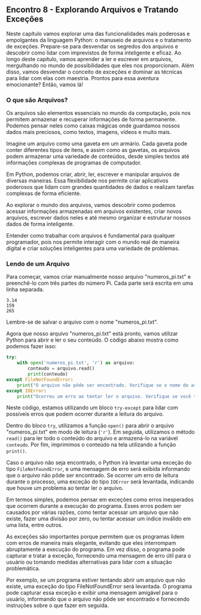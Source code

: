 ## Encontro 8 - Explorando Arquivos e Tratando Exceções

Neste capítulo vamos explorar uma das funcionalidades mais poderosas e empolgantes da linguagem Python: o manuseio de arquivos e o tratamento de exceções. Prepare-se para desvendar os segredos dos arquivos e descobrir como lidar com imprevistos de forma inteligente e eficaz. Ao longo deste capítulo, vamos aprender a ler e escrever em arquivos, mergulhando no mundo de possibilidades que eles nos proporcionam. Além disso, vamos desvendar o conceito de exceções e dominar as técnicas para lidar com elas com maestria. Prontos para essa aventura emocionante? Então, vamos lá!

### O que são Arquivos?

Os arquivos são elementos essenciais no mundo da computação, pois nos permitem armazenar e recuperar informações de forma permanente. Podemos pensar neles como caixas mágicas onde guardamos nossos dados mais preciosos, como textos, imagens, vídeos e muito mais.

Imagine um arquivo como uma gaveta em um armário. Cada gaveta pode conter diferentes tipos de itens, e assim como as gavetas, os arquivos podem armazenar uma variedade de conteúdos, desde simples textos até informações complexas de programas de computador.

Em Python, podemos criar, abrir, ler, escrever e manipular arquivos de diversas maneiras. Essa flexibilidade nos permite criar aplicativos poderosos que lidam com grandes quantidades de dados e realizam tarefas complexas de forma eficiente.

Ao explorar o mundo dos arquivos, vamos descobrir como podemos acessar informações armazenadas em arquivos existentes, criar novos arquivos, escrever dados neles e até mesmo organizar e estruturar nossos dados de forma inteligente.

Entender como trabalhar com arquivos é fundamental para qualquer programador, pois nos permite interagir com o mundo real de maneira digital e criar soluções inteligentes para uma variedade de problemas.

### Lendo de um Arquivo

Para começar, vamos criar manualmente nosso arquivo "numeros_pi.txt" e preenchê-lo com três partes do número Pi. Cada parte será escrita em uma linha separada.

```
3.14
159
265
```

Lembre-se de salvar o arquivo com o nome "numeros_pi.txt".

Agora que nosso arquivo "numeros_pi.txt" está pronto, vamos utilizar Python para abrir e ler o seu conteúdo. O código abaixo mostra como podemos fazer isso:

```python
try:
    with open('numeros_pi.txt', 'r') as arquivo:
        conteudo = arquivo.read()
        print(conteudo)
except FileNotFoundError:
    print("O arquivo não pôde ser encontrado. Verifique se o nome do arquivo está correto.")
except IOError:
    print("Ocorreu um erro ao tentar ler o arquivo. Verifique se você tem permissão para acessá-lo.")
```

Neste código, estamos utilizando um bloco `try-except` para lidar com possíveis erros que podem ocorrer durante a leitura do arquivo. 

Dentro do bloco `try`, utilizamos a função `open()` para abrir o arquivo "numeros_pi.txt" em modo de leitura (`'r'`). Em seguida, utilizamos o método `read()` para ler todo o conteúdo do arquivo e armazená-lo na variável `conteudo`. Por fim, imprimimos o conteúdo na tela utilizando a função `print()`.

Caso o arquivo não seja encontrado, o Python irá levantar uma exceção do tipo `FileNotFoundError`, e uma mensagem de erro será exibida informando que o arquivo não pôde ser encontrado. Se ocorrer um erro de leitura durante o processo, uma exceção do tipo `IOError` será levantada, indicando que houve um problema ao tentar ler o arquivo.

Em termos simples, podemos pensar em exceções como erros inesperados que ocorrem durante a execução do programa. Esses erros podem ser causados por várias razões, como tentar acessar um arquivo que não existe, fazer uma divisão por zero, ou tentar acessar um índice inválido em uma lista, entre outros.

As exceções são importantes porque permitem que os programas lidem com erros de maneira mais elegante, evitando que eles interrompam abruptamente a execução do programa. Em vez disso, o programa pode capturar e tratar a exceção, fornecendo uma mensagem de erro útil para o usuário ou tomando medidas alternativas para lidar com a situação problemática.

Por exemplo, se um programa estiver tentando abrir um arquivo que não existe, uma exceção do tipo FileNotFoundError será levantada. O programa pode capturar essa exceção e exibir uma mensagem amigável para o usuário, informando que o arquivo não pôde ser encontrado e fornecendo instruções sobre o que fazer em seguida.



